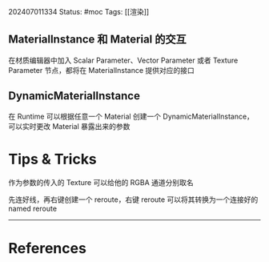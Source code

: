 202407011334
Status: #moc
Tags: [[渲染]]
## MaterialInstance 和 Material 的交互
在材质编辑器中加入 Scalar Parameter、Vector Parameter 或者 Texture Parameter 节点，都将在 MaterialInstance 提供对应的接口
## DynamicMaterialInstance
在 Runtime 可以根据任意一个 Material 创建一个 DynamicMaterialInstance，可以实时更改 Material 暴露出来的参数
# Tips & Tricks
作为参数的传入的 Texture 可以给他的 RGBA 通道分别取名

先连好线，再右键创建一个 reroute，右键 reroute 可以将其转换为一个连接好的 named reroute

---
# References